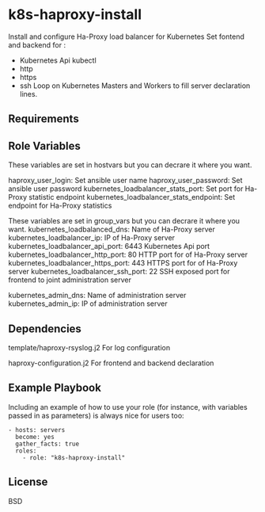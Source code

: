 k8s-haproxy-install
=========
Install and configure Ha-Proxy load balancer for Kubernetes
Set fontend and backend for :
- Kubernetes Api kubectl
- http
- https
- ssh
Loop on Kubernetes Masters and Workers to fill server declaration lines.

Requirements
------------


Role Variables
--------------
These variables are set in hostvars but you can decrare it where you want.

haproxy_user_login: Set ansible user name
haproxy_user_password: Set ansible user password
kubernetes_loadbalancer_stats_port: Set port for Ha-Proxy statistic endpoint
kubernetes_loadbalancer_stats_endpoint: Set endpoint for Ha-Proxy statistics

These variables are set in group_vars but you can decrare it where you want.
kubernetes_loadbalanced_dns: Name of Ha-Proxy server
kubernetes_loadbalancer_ip: IP of Ha-Proxy server
kubernetes_loadbalancer_api_port: 6443 Kubernetes Api port
kubernetes_loadbalancer_http_port: 80 HTTP port for of Ha-Proxy server
kubernetes_loadbalancer_https_port: 443 HTTPS port for of Ha-Proxy server
kubernetes_loadbalancer_ssh_port: 22 SSH exposed port for frontend to joint administration server

kubernetes_admin_dns: Name of administration server
kubernetes_admin_ip: IP of administration server

Dependencies
------------
template/haproxy-rsyslog.j2
For log configuration

haproxy-configuration.j2
For frontend and backend declaration

Example Playbook
----------------

Including an example of how to use your role (for instance, with variables passed in as parameters) is always nice for users too:

    - hosts: servers
      become: yes
      gather_facts: true
      roles:
        - role: "k8s-haproxy-install"

License
-------

BSD
